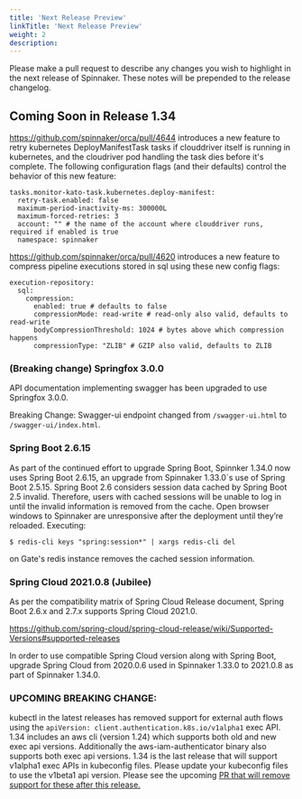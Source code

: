 ```yaml
---
title: 'Next Release Preview'
linkTitle: 'Next Release Preview'
weight: 2
description:
---
```


Please make a pull request to describe any changes you wish to highlight
in the next release of Spinnaker. These notes will be prepended to the release
changelog.

## Coming Soon in Release 1.34

https://github.com/spinnaker/orca/pull/4644 introduces a new feature to retry
kubernetes DeployManifestTask tasks if clouddriver itself is running in
kubernetes, and the cloudriver pod handling the task dies before it's complete.
The following configuration flags (and their defaults) control the behavior of
this new feature:
```
tasks.monitor-kato-task.kubernetes.deploy-manifest:
  retry-task.enabled: false
  maximum-period-inactivity-ms: 300000L
  maximum-forced-retries: 3
  account: "" # the name of the account where clouddriver runs, required if enabled is true
  namespace: spinnaker
```

https://github.com/spinnaker/orca/pull/4620 introduces a new feature to compress
pipeline executions stored in sql using these new config flags:

```
execution-repository:
  sql:
    compression:
      enabled: true # defaults to false
      compressionMode: read-write # read-only also valid, defaults to read-write
      bodyCompressionThreshold: 1024 # bytes above which compression happens
      compressionType: "ZLIB" # GZIP also valid, defaults to ZLIB
```

### (Breaking change) Springfox 3.0.0

API documentation implementing swagger has been upgraded to use Springfox 3.0.0.

Breaking Change:
Swagger-ui endpoint changed from `/swagger-ui.html` to `/swagger-ui/index.html`.


### Spring Boot 2.6.15

As part of the continued effort to upgrade Spring Boot, Spinnker 1.34.0 now uses Spring Boot 2.6.15, an upgrade from Spinnaker 1.33.0`s use of Spring Boot 2.5.15. Spring Boot 2.6 considers session data cached by Spring Boot 2.5 invalid.  Therefore, users with cached sessions will be unable to log in until the invalid information is removed from the cache. Open browser windows to Spinnaker are unresponsive after the deployment until they’re reloaded. Executing:

    $ redis-cli keys "spring:session*" | xargs redis-cli del

on Gate's redis instance removes the cached session information.


### Spring Cloud 2021.0.8 (Jubilee)

As per the compatibility matrix of Spring Cloud Release document, Spring Boot 2.6.x and 2.7.x supports Spring Cloud 2021.0.

https://github.com/spring-cloud/spring-cloud-release/wiki/Supported-Versions#supported-releases

In order to use compatible Spring Cloud version along with Spring Boot, upgrade Spring Cloud from 2020.0.6 used in Spinnaker 1.33.0 to 2021.0.8 as part of Spinnaker 1.34.0. 

### UPCOMING BREAKING CHANGE:

kubectl in the latest releases has removed support for external auth flows using the `apiVersion: client.authentication.k8s.io/v1alpha1` exec API.  1.34 includes an aws cli (version 1.24) which supports both old and new exec api versions.  Additionally the aws-iam-authenticator binary also supports both exec api versions.   1.34 is the last release that will support v1alpha1 exec APIs in kubeconfig files.  Please update your kubeconfig files to use the v1beta1 api version.  Please see the upcoming [PR that will remove support for these after this release.](https://github.com/spinnaker/clouddriver/pull/6156)

